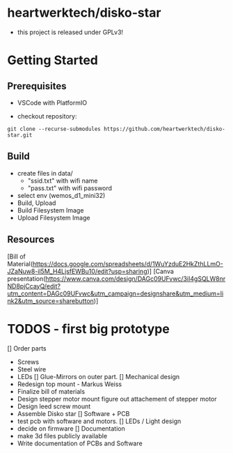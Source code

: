 # heartwerktech/disko-star

- this project is released under GPLv3!

# Getting Started

## Prerequisites

- VSCode with PlatformIO

- checkout repository:

```
git clone --recurse-submodules https://github.com/heartwerktech/disko-star.git
```

## Build
- create files in data/
  - "ssid.txt" with wifi name
  - "pass.txt" with wifi password
- select env (wemos_d1_mini32)
- Build, Upload
- Build Filesystem Image
- Upload Filesystem Image 


## Resources

[Bill of Material(https://docs.google.com/spreadsheets/d/1WuYzduE2HkZthLLmO-JZaNuw8-il5M_H4LjsfEWBu10/edit?usp=sharing)]
[Canva presentation(https://www.canva.com/design/DAGc09UFvwc/3iI4gSQLW8nrND8pjCcayQ/edit?utm_content=DAGc09UFvwc&utm_campaign=designshare&utm_medium=link2&utm_source=sharebutton)]

# TODOS - first big prototype
[] Order parts
- Screws
- Steel wire
- LEDs 
[] Glue-Mirrors on outer part.
[] Mechanical design
- Redesign top mount - Markus Weiss
- Finalize bill of materials
- Design stepper motor mount figure out attachement of stepper motor
- Design leed screw mount
- Assemble Disko star
[] Software + PCB
- test pcb with software and motors.
[] LEDs / Light design
- decide on firmware
[] Documentation
- make 3d files publicly available
- Write documentation of PCBs and Software
